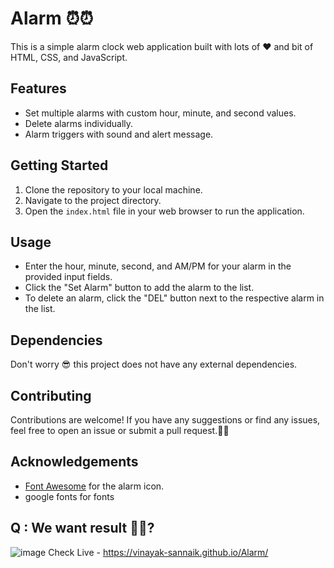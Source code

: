 # Alarm ⏰⏰

This is a simple alarm clock web application built with lots of ❤ and bit of HTML, CSS, and JavaScript.

## Features

- Set multiple alarms with custom hour, minute, and second values.
- Delete alarms individually.
- Alarm triggers with sound and alert message.

## Getting Started
1. Clone the repository to your local machine.
2. Navigate to the project directory.
3. Open the `index.html` file in your web browser to run the application.

## Usage
- Enter the hour, minute, second, and AM/PM for your alarm in the provided input fields.
- Click the "Set Alarm" button to add the alarm to the list.
- To delete an alarm, click the "DEL" button next to the respective alarm in the list.

## Dependencies
Don't worry 😎 this project does not have any external dependencies.

## Contributing
Contributions are welcome! If you have any suggestions or find any issues, feel free to open an issue or submit a pull request.🤷‍♂️

## Acknowledgements

- [Font Awesome](https://fontawesome.com/) for the alarm icon.
- google fonts for fonts

## Q : We want result 🤦‍♀️?

![image](https://github.com/Vinayak-Sannaik/Alarm/assets/112576218/31ad156e-b3d6-43c2-9cf3-5791f14ed891) 
Check Live - https://vinayak-sannaik.github.io/Alarm/


